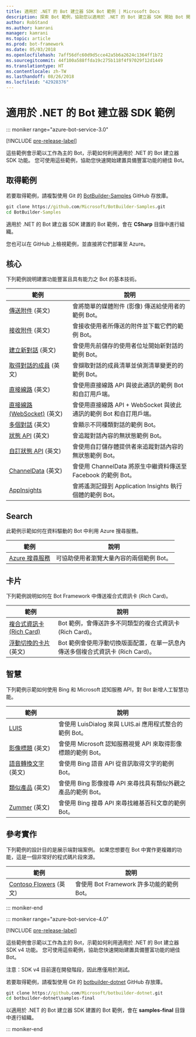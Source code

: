 ```yaml
---
title: 適用於 .NET 的 Bot 建立器 SDK Bot 範例 | Microsoft Docs
description: 探索 Bot 範例，協助您以適用於 .NET 的 Bot 建立器 SDK 開始 Bot 開發。
author: RobStand
ms.author: kamrani
manager: kamrani
ms.topic: article
ms.prod: bot-framework
ms.date: 05/03/2018
ms.openlocfilehash: 7aff56dfc60d9d5cce42a5b6a2624c1364ff1b72
ms.sourcegitcommit: 44f100a588ffda19c275b118f4f97029f12d1449
ms.translationtype: HT
ms.contentlocale: zh-TW
ms.lasthandoff: 08/26/2018
ms.locfileid: "42928376"
---
```

# <a name="bot-builder-sdk-for-net-samples"></a>適用於 .NET 的 Bot 建立器 SDK 範例

::: moniker range="azure-bot-service-3.0"

[!INCLUDE [pre-release-label](../includes/pre-release-label-v3.md)]

這些範例會示範以工作為主的 Bot，示範如何利用適用於 .NET 的 Bot 建立器 SDK 功能。 您可使用這些範例，協助您快速開始建置具備豐富功能的絕佳 Bot。

## <a name="get-the-samples"></a>取得範例
若要取得範例，請複製使用 Git 的 [BotBuilder-Samples](https://github.com/Microsoft/BotBuilder-Samples) GitHub 存放庫。

```cmd
git clone https://github.com/Microsoft/BotBuilder-Samples.git
cd BotBuilder-Samples
```

適用於 .NET 的 Bot 建立器 SDK 建置的 Bot 範例，會在 **CSharp** 目錄中進行組織。

您也可以在 GitHub 上檢視範例，並直接將它們部署至 Azure。

## <a name="core"></a>核心
下列範例說明建置功能豐富且具有能力之 Bot 的基本技術。

範例 | 說明
------------ | ------------- 
[傳送附件](https://github.com/Microsoft/BotBuilder-Samples/tree/master/CSharp/core-SendAttachment) \(英文\) | 會將簡單的媒體附件 (影像) 傳送給使用者的範例 Bot。 
[接收附件](https://github.com/Microsoft/BotBuilder-Samples/tree/master/CSharp/core-ReceiveAttachment) \(英文\) | 會接收使用者所傳送的附件並下載它們的範例 Bot。 
[建立新對話](https://github.com/Microsoft/BotBuilder-Samples/tree/master/CSharp/core-CreateNewConversation) \(英文\)  | 會使用先前儲存的使用者位址開始新對話的範例 Bot。
[取得對話的成員](https://github.com/Microsoft/BotBuilder-Samples/tree/master/CSharp/core-GetConversationMembers) \(英文\) | 會擷取對話的成員清單並偵測清單變更的的範例 Bot。 
[直接線路](https://github.com/Microsoft/BotBuilder-Samples/tree/master/CSharp/core-DirectLine) \(英文\) | 會使用直接線路 API 與彼此通訊的範例 Bot 和自訂用戶端。 
[直接線路 (WebSocket)](https://github.com/Microsoft/BotBuilder-Samples/tree/master/CSharp/core-DirectLineWebSockets) \(英文\) | 會使用直接線路 API + WebSocket 與彼此通訊的範例 Bot 和自訂用戶端。 
[多個對話](https://github.com/Microsoft/BotBuilder-Samples/tree/master/CSharp/core-MultiDialogs) \(英文\) | 會顯示不同種類對話的範例 Bot。
[狀態 API](https://github.com/Microsoft/BotBuilder-Samples/tree/master/CSharp/core-State) \(英文\) | 會追蹤對話內容的無狀態範例 Bot。
[自訂狀態 API](https://github.com/Microsoft/BotBuilder-Samples/tree/master/CSharp/core-CustomState) \(英文\) | 會使用自訂儲存體提供者來追蹤對話內容的無狀態範例 Bot。
[ChannelData](https://github.com/Microsoft/BotBuilder-Samples/tree/master/CSharp/core-ChannelData) \(英文\) | 會使用 ChannelData 將原生中繼資料傳送至 Facebook 的範例 Bot。
[AppInsights](https://github.com/Microsoft/BotBuilder-Samples/tree/master/CSharp/core-AppInsights) | 會將遙測記錄到 Application Insights 執行個體的範例 Bot。

## <a name="search"></a>Search
此範例示範如何在資料驅動的 Bot 中利用 Azure 搜尋服務。

範例 | 說明
------------ | -------------
[Azure 搜尋服務](https://github.com/Microsoft/BotBuilder-Samples/tree/master/CSharp/demo-Search) | 可協助使用者瀏覽大量內容的兩個範例 Bot。


## <a name="cards"></a>卡片
下列範例說明如何在 Bot Framework 中傳送複合式資訊卡 (Rich Card)。

範例 | 說明
------------ | -------------
[複合式資訊卡 (Rich Card)](https://github.com/Microsoft/BotBuilder-Samples/tree/master/CSharp/cards-RichCards) | Bot 範例，會傳送許多不同類型的複合式資訊卡 (Rich Card)。
[浮動切換的卡片](https://github.com/Microsoft/BotBuilder-Samples/tree/master/CSharp/cards-CarouselCards) \(英文\) | Bot 範例會使用浮動切換版面配置，在單一訊息內傳送多個複合式資訊卡 (Rich Card)。

## <a name="intelligence"></a>智慧
下列範例示範如何使用 Bing 和 Microsoft 認知服務 API，對 Bot 新增人工智慧功能。

範例 | 說明
------------ | -------------
[LUIS](https://github.com/Microsoft/BotBuilder-Samples/tree/master/CSharp/intelligence-LUIS) | 會使用 LuisDialog 來與 LUIS.ai 應用程式整合的範例 Bot。
[影像標題](https://github.com/Microsoft/BotBuilder-Samples/tree/master/CSharp/intelligence-ImageCaption) \(英文\) | 會使用 Microsoft 認知服務視覺 API 來取得影像標題的範例 Bot。
[語音轉換文字](https://github.com/Microsoft/BotBuilder-Samples/tree/master/CSharp/intelligence-SpeechToText) \(英文\)  | 會使用 Bing 語音 API 從音訊取得文字的範例 Bot。
[類似產品](https://github.com/Microsoft/BotBuilder-Samples/tree/master/CSharp/intelligence-SimilarProducts) \(英文\) | 會使用 Bing 影像搜尋 API 來尋找具有類似外觀之產品的範例 Bot。 
[Zummer](https://github.com/Microsoft/BotBuilder-Samples/tree/master/CSharp/intelligence-Zummer) \(英文\) | 會使用 Bing 搜尋 API 來尋找維基百科文章的範例 Bot。

## <a name="reference-implementation"></a>參考實作
下列範例的設計目的是展示端對端案例。 如果您想要在 Bot 中實作更複雜的功能，這是一個非常好的程式碼片段來源。


範例 | 說明
------------ | -------------
[Contoso Flowers](https://github.com/Microsoft/BotBuilder-Samples/tree/master/CSharp/demo-ContosoFlowers) \(英文\) | 會使用 Bot Framework 許多功能的範例 Bot。

::: moniker-end

::: moniker range="azure-bot-service-4.0"

[!INCLUDE [pre-release-label](../includes/pre-release-label.md)]

這些範例會示範以工作為主的 Bot，示範如何利用適用於 .NET 的 Bot 建立器 SDK v4 功能。 您可使用這些範例，協助您快速開始建置具備豐富功能的絕佳 Bot。 

注意：SDK v4 目前還在開發階段，因此應僅用於測試。 

若要取得範例，請複製使用 Git 的 [botbuilder-dotnet](https://github.com/Microsoft/botbuilder-dotnet) GitHub 存放庫。
```cmd
git clone https://github.com/Microsoft/botbuilder-dotnet.git
cd botbuilder-dotnet\samples-final
```
以適用於 .NET 的 Bot 建立器 SDK 建置的 Bot 範例，會在 **samples-final** 目錄中進行組織。


::: moniker-end

